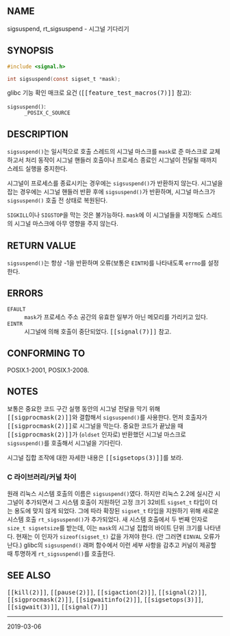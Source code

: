 ## NAME

sigsuspend, rt_sigsuspend - 시그널 기다리기

## SYNOPSIS

```c
#include <signal.h>

int sigsuspend(const sigset_t *mask);
```

glibc 기능 확인 매크로 요건 (<tt>[[feature_test_macros(7)]]</tt> 참고):

<dl>
<dt><code>sigsuspend()</code>:</dt>
<dd><code>_POSIX_C_SOURCE</code></dd>
</dl>

## DESCRIPTION

`sigsuspend()`는 일시적으로 호출 스레드의 시그널 마스크를 `mask`로 준 마스크로 교체하고서 처리 동작이 시그널 핸들러 호출이나 프로세스 종료인 시그널이 전달될 때까지 스레드 실행을 중지한다.

시그널이 프로세스를 종료시키는 경우에는 `sigsuspend()`가 반환하지 않는다. 시그널을 잡는 경우에는 시그널 핸들러 반환 후에 `sigsuspend()`가 반환하며, 시그널 마스크가 `sigsuspend()` 호출 전 상태로 복원된다.

`SIGKILL`이나 `SIGSTOP`을 막는 것은 불가능하다. `mask`에 이 시그널들을 지정해도 스레드의 시그널 마스크에 아무 영향을 주지 않는다.

## RETURN VALUE

`sigsuspend()`는 항상 -1을 반환하며 오류(보통은 `EINTR`)를 나타내도록 `errno`를 설정한다.

## ERRORS

<dl>
<dt><code>EFAULT</code></dt>
<dd><code>mask</code>가 프로세스 주소 공간의 유효한 일부가 아닌 메모리를 가리키고 있다.</dd>
<dt><code>EINTR</code></dt>
<dd>시그널에 의해 호출이 중단되었다. <tt>[[signal(7)]]</tt> 참고.</dd>
</dl>

## CONFORMING TO

POSIX.1-2001, POSIX.1-2008.

## NOTES

보통은 중요한 코드 구간 실행 동안의 시그널 전달을 막기 위해 <tt>[[sigprocmask(2)]]</tt>와 결합해서 `sigsuspend()`를 사용한다. 먼저 호출자가 <tt>[[sigprocmask(2)]]</tt>로 시그널을 막는다. 중요한 코드가 끝났을 때 <tt>[[sigprocmask(2)]]</tt>가 (`oldset` 인자로) 반환했던 시그널 마스크로 `sigsuspend()`를 호출해서 시그널을 기다린다.

시그널 집합 조작에 대한 자세한 내용은 <tt>[[sigsetops(3)]]</tt>를 보라.

### C 라이브러리/커널 차이

원래 리눅스 시스템 호출의 이름은 `sigsuspend()`였다. 하지만 리눅스 2.2에 실시간 시그널이 추가되면서 그 시스템 호출이 지원하던 고정 크기 32비트 `sigset_t` 타입이 더는 용도에 맞지 않게 되었다. 그에 따라 확장된 `sigset_t` 타입을 지원하기 위해 새로운 시스템 호출 `rt_sigsuspend()`가 추가되었다. 새 시스템 호출에서 두 번째 인자로 `size_t sigsetsize`를 받는데, 이는 `mask`의 시그널 집합의 바이트 단위 크기를 나타낸다. 현재는 이 인자가 `sizeof(sigset_t)` 값을 가져야 한다. (안 그러면 `EINVAL` 오류가 난다.) glibc의 `sigsuspend()` 래퍼 함수에서 이런 세부 사항을 감추고 커널이 제공할 때 투명하게 `rt_sigsuspend()`를 호출한다.

## SEE ALSO

<tt>[[kill(2)]]</tt>, <tt>[[pause(2)]]</tt>, <tt>[[sigaction(2)]]</tt>, <tt>[[signal(2)]]</tt>, <tt>[[sigprocmask(2)]]</tt>, <tt>[[sigwaitinfo(2)]]</tt>, <tt>[[sigsetops(3)]]</tt>, <tt>[[sigwait(3)]]</tt>, <tt>[[signal(7)]]</tt>

----

2019-03-06
